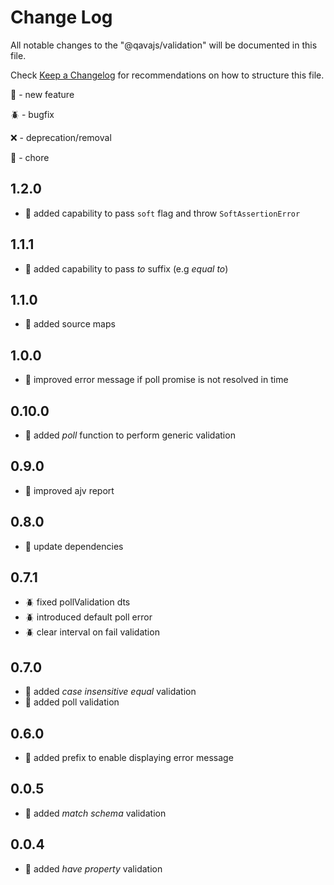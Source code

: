 # Change Log

All notable changes to the "@qavajs/validation" will be documented in this file.

Check [Keep a Changelog](http://keepachangelog.com/) for recommendations on how to structure this file.

:rocket: - new feature

:beetle: - bugfix

:x: - deprecation/removal

:pencil: - chore

## 1.2.0
- :rocket: added capability to pass `soft` flag and throw `SoftAssertionError`

## 1.1.1
- :rocket: added capability to pass _to_ suffix (e.g _equal to_)

## 1.1.0
- :rocket: added source maps

## 1.0.0
- :rocket: improved error message if poll promise is not resolved in time

## 0.10.0
- :rocket: added _poll_ function to perform generic validation

## 0.9.0
- :rocket: improved ajv report

## 0.8.0
- :pencil: update dependencies

## 0.7.1
- :beetle: fixed pollValidation dts
- :beetle: introduced default poll error
- :beetle: clear interval on fail validation

## 0.7.0
- :rocket: added _case insensitive equal_ validation
- :rocket: added poll validation

## 0.6.0
- :rocket: added prefix to enable displaying error message

## 0.0.5
- :rocket: added _match schema_ validation

## 0.0.4
- :rocket: added _have property_ validation
